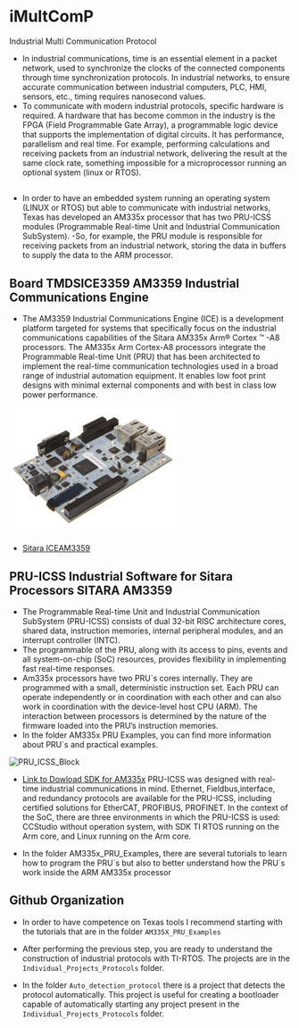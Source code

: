 # iMultComP
Industrial Multi Communication Protocol

- In industrial communications, time is an essential element in a packet network, used to synchronize the clocks of the connected components through time synchronization protocols. In industrial networks, to ensure accurate communication between industrial computers, PLC, HMI, sensors, etc., timing requires nanosecond values. 
- To communicate with modern industrial protocols, specific hardware is required. A hardware that has become common in the industry is the FPGA (Field Programmable Gate Array), a programmable logic device that supports the implementation of digital circuits. It has performance, parallelism and real time. For example, performing calculations and receiving packets from an industrial network, delivering the result at the same clock rate, something impossible for a microprocessor running an optional system (linux or RTOS).

## 

- In order to have an embedded system running an operating system (LINUX or RTOS) but able to communicate with industrial networks, Texas has developed an AM335x processor that has two PRU-ICSS modules (Programmable Real-time Unit and Industrial Communication SubSystem).
-So, for example, the PRU module is responsible for receiving packets from an industrial network, storing the data in buffers to supply the data to the ARM processor. 

## Board TMDSICE3359 AM3359 Industrial Communications Engine 

- The AM3359 Industrial Communications Engine (ICE) is a development platform targeted for systems that specifically focus on the industrial communications capabilities of the Sitara AM335x Arm® Cortex ™ -A8 processors.
The AM335x Arm Cortex-A8 processors integrate the Programmable Real-time Unit (PRU) that has been architected to implement the real-time communication technologies used in a broad range of industrial automation equipment. It enables low foot print designs with minimal external components and with best in class low power performance.

<img src="/Image/board.png" width="300" >

- [Sitara ICEAM3359](https://www.ti.com/tool/TMDSICE3359)


## PRU-ICSS Industrial Software for Sitara Processors SITARA AM3359 

- The Programmable Real-time Unit and Industrial Communication SubSystem (PRU-ICSS) consists of dual 32-bit RISC architecture cores, shared data, instruction memories, internal peripheral modules, and an interrupt controller (INTC). 
- The programmable of the PRU, along with its access to pins, events and all system-on-chip (SoC) resources, provides flexibility in implementing fast real-time responses. 
- Am335x processors have two PRU`s cores internally. They are programmed with a small, deterministic instruction set. Each PRU can operate independently or in coordination with each other and can also work in coordination with the device-level host CPU (ARM). The interaction between processors is determined by the nature of the firmware loaded into the PRU’s instruction memories. 
- In the folder AM335x PRU Examples, you can find more information about PRU`s and practical examples.
 
![PRU_ICSS_Block](https://user-images.githubusercontent.com/65302944/109708007-bf4f0280-7b92-11eb-83ce-fad872dfa510.PNG)

- [Link to Dowload SDK for AM335x](https://www.ti.com/tool/PROCESSOR-SDK-AM335X)
PRU-ICSS was designed with real-time industrial communications in mind. Ethernet, Fieldbus,interface, and redundancy protocols are available for the PRU-ICSS, including certified solutions for EtherCAT, PROFIBUS, PROFINET. In the context of the SoC, there are three environments in which the PRU-ICSS is used: CCStudio without operation system, with SDK TI RTOS running on the Arm core, and Linux running on the Arm core.

- In the folder AM335x_PRU_Examples, there are several tutorials to learn how to program the PRU´s but also to better understand how the PRU´s work inside the ARM AM335x processor


## Github Organization 

-  In order to have competence on Texas tools I recommend starting with the tutorials that are in the folder `AM335X_PRU_Examples`

- After performing the previous step, you are ready to understand the construction of industrial protocols with TI-RTOS. The projects are in the `Individual_Projects_Protocols` folder. 

- In the folder `Auto_detection_protocol` there is a project that detects the protocol automatically. This project is useful for creating a bootloader capable of automatically starting any project present in the `Individual_Projects_Protocols` folder. 


